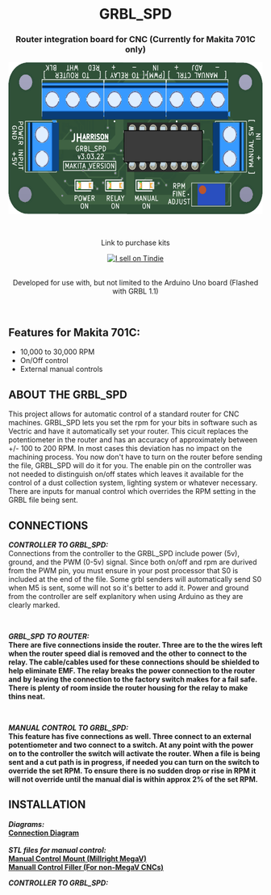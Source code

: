 <html>
<h1 align="center">GRBL_SPD</h1>
<h3 align="center">Router integration board for CNC (Currently for Makita 701C only)</h3>

<p align="center">
  <img height="300" src="https://github.com/ThunderCNC/GRBL_SPD/blob/main/images/MakitaGrbl_v3.png">
</p>
</br>
<div align="center">
<p align="center">Link to purchase kits</p>
<a href="https://www.tindie.com/stores/gingertesla/?ref=offsite_badges&utm_source=sellers_GingerTesla&utm_medium=badges&utm_campaign=badge_medium">
  <img src="https://d2ss6ovg47m0r5.cloudfront.net/badges/tindie-mediums.png" alt="I sell on Tindie" width="150" height="78">
</a>
</div>
</br>
<p align="center">Developed for use with, but not limited to the Arduino Uno board (Flashed with GRBL 1.1)</p>
</br>

<p> 
  <h2>Features for Makita 701C:</h2>
  <ul>
    <li>10,000 to 30,000 RPM</li>
    <li>On/Off control</li>
    <li>External manual controls</li>
  </ul>
</p>


<h2>ABOUT THE GRBL_SPD</h2>
<p>
  This project allows for automatic control of a standard router for CNC machines. GRBL_SPD lets you set the rpm for your bits in software such as Vectric and have it automatically set your router. This cicuit replaces the potentiometer in the router and has an accuracy of approximately between +/- 100 to 200 RPM. In most cases this deviation has no impact on the machining process. You now don't have to turn on the router before sending the file, GRBL_SPD will do it for you. The enable pin on the controller was not needed to distinguish on/off states which leaves it available for the control of a dust collection system, lighting system or whatever necessary. There are inputs for manual control which overrides the RPM setting in the GRBL file being sent. 
</p>

<h2>CONNECTIONS</h2>
<p><b><i>CONTROLLER TO GRBL_SPD:</i></b></br>  Connections from the controller to the GRBL_SPD include power (5v), ground, and the PWM (0-5v) signal. Since both on/off and rpm are durived from the PWM pin, you must ensure in your post processor that S0 is included at the end of the file. Some grbl senders will automatically send S0 when M5 is sent, some will not so it's better to add it. Power and ground from the controller are self explanitory when using Arduino as they are clearly marked.
</p>
</br>
<p><b><i>GRBL_SPD TO ROUTER:</i><b></br>  There are five connections inside the router. Three are to the the wires left when the router speed dial is removed and the other to connect to the relay. The cable/cables used for these connections should be shielded to help eliminate EMF. The relay breaks the power connection to the router and by leaving the connection to the factory switch makes for a fail safe. There is plenty of room inside the router housing for the relay to make thins neat.
</p>
</br>
<p><b><i>MANUAL CONTROL TO GRBL_SPD:</i><b></br> This feature has five connections as well. Three connect to an external potentiometer and two connect to a switch. At any point with the power on to the controller the switch will activate the router. When a file is being sent and a cut path is in progress, if needed you can turn on the switch to override the set RPM. To ensure there is no sudden drop or rise in RPM it will not override until the manual dial is within approx 2% of the set RPM. 
</p>
  
<h2>INSTALLATION</h2>
<i>Diagrams:</i></br>
<a href="https://github.com/ThunderCNC/GRBL_SPD/blob/main/installation/ConnectionDiagram.pdf">Connection Diagram</a></br></br>
<i>STL files for manual control:</i></br>
<a href="https://github.com/ThunderCNC/GRBL_SPD/blob/main/stl/ManualMount.stl">Manual Control Mount (Millright MegaV)</a></br>
<a href="https://github.com/ThunderCNC/GRBL_SPD/blob/main/stl/FillerMount.stl">Manuall Control Filler (For non-MegaV CNCs)</a></br>

<p><b><i>CONTROLLER TO GRBL_SPD:</i></b></br> 
  
</p>
</html>
